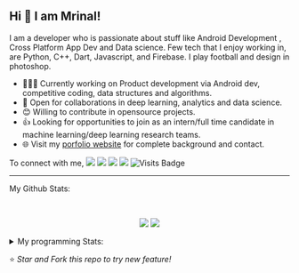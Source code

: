 ## Hi 👋 I am Mrinal!
I am a developer who is passionate about stuff like Android Development , Cross Platform App Dev and Data science. Few tech that I enjoy working in, are Python, C++, Dart, Javascript, and  Firebase. I play football and design in photoshop.

- 👨🏽‍💻 Currently working on Product development via Android dev, competitive coding, data structures and algorithms.
- 🤝 Open for collaborations in deep learning, analytics and data science.
- 😊 Willing to contribute in opensource projects.
- 👍 Looking for opportunities to join as an intern/full time candidate in machine learning/deep learning research teams.
- 🌐 Visit my [porfolio website](https://mrityagi.github.io/portfolio/) for complete background and contact.

To connect with me,
[<img src="https://img.shields.io/badge/linkedin-%230077B5.svg?&style=for-the-badge&logo=linkedin&logoColor=white" />](http://www.linkedin.com/in/mrinal-tyagi-a8bb61179) [<img src = "https://img.shields.io/badge/instagram-%23E4405F.svg?&style=for-the-badge&logo=instagram&logoColor=white">](https://www.instagram.com/mrityagi) [<img src = "https://img.shields.io/badge/facebook-%231877F2.svg?&style=for-the-badge&logo=facebook&logoColor=white">](https://www.facebook.com/profile.php?id=100006664187718&ref=bookmarks) [<img src ="https://img.shields.io/badge/portfolio-web-%23.svg?&style=for-the-badge&logo=&logoColor=white%22">](https://mrityagi.github.io/portfolio/) ![Visits Badge](https://badges.pufler.dev/visits/mrityagi/mrityagi?style=for-the-badge ) 

---
My Github Stats: 

<br>

<p align = "center">
  <img src = "https://github-readme-stats.vercel.app/api?username=mrityagi&count_private=true&show_icons=true&theme=radical&line_height=33">
  <img src = "https://github-readme-stats.vercel.app/api/top-langs/?username=mrityagi&hide=html&theme=tokyonight">
</p>


<details>
<summary> My programming Stats: </summary>
  
<!--START_SECTION:waka-->
![Profile Views](http://img.shields.io/badge/Profile%20Views-41-blue)

![Lines of code](https://img.shields.io/badge/From%20Hello%20World%20I've%20written-9.9%20million%20Lines%20of%20code-blue)

**I'm an early 🐤** 

```text
🌞 Morning    3 commits      ░░░░░░░░░░░░░░░░░░░░░░░░░   2.36% 
🌆 Daytime    69 commits     █████████████░░░░░░░░░░░░   54.33% 
🌃 Evening    50 commits     █████████░░░░░░░░░░░░░░░░   39.37% 
🌙 Night      5 commits      █░░░░░░░░░░░░░░░░░░░░░░░░   3.94%

```
📅 **I'm Most Productive on Tuesdays** 

```text
Monday       14 commits     ██░░░░░░░░░░░░░░░░░░░░░░░   11.02% 
Tuesday      23 commits     ████░░░░░░░░░░░░░░░░░░░░░   18.11% 
Wednesday    23 commits     ████░░░░░░░░░░░░░░░░░░░░░   18.11% 
Thursday     22 commits     ████░░░░░░░░░░░░░░░░░░░░░   17.32% 
Friday       16 commits     ███░░░░░░░░░░░░░░░░░░░░░░   12.6% 
Saturday     8 commits      █░░░░░░░░░░░░░░░░░░░░░░░░   6.3% 
Sunday       21 commits     ████░░░░░░░░░░░░░░░░░░░░░   16.54%

```


📊 **This week I spent my time on** 

```text
💬 Languages: 
C++                      0 secs              ░░░░░░░░░░░░░░░░░░░░░░░░░   0%

🐱‍💻 Projects: 
viking                   0 secs              ░░░░░░░░░░░░░░░░░░░░░░░░░   0%

💻 Operating Systems: 
Linux                    0 secs              ░░░░░░░░░░░░░░░░░░░░░░░░░   0%

```

**I mostly code in Dart** 

```text
Dart         2 repos        ████████░░░░░░░░░░░░░░░░░   33.33% 
CSS          2 repos        ████████░░░░░░░░░░░░░░░░░   33.33% 
C#           1 repos        ████░░░░░░░░░░░░░░░░░░░░░   16.67% 
Makefile     1 repos        ████░░░░░░░░░░░░░░░░░░░░░   16.67%

```



<!--END_SECTION:waka-->

---

</details>

⭐ *Star and Fork this repo to try new feature!* 
